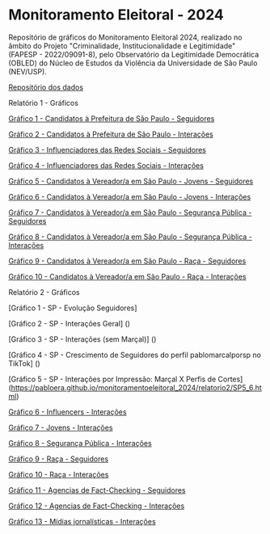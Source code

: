 # Monitoramento Eleitoral - 2024 
Repositório de gráficos do Monitoramento Eleitoral 2024, realizado no âmbito do Projeto "Criminalidade, Institucionalidade e Legitimidade" (FAPESP - 2022/09091-8), pelo Observatório da Legitimidade Democrática (OBLED) do Núcleo de Estudos da Violência da Universidade de São Paulo (NEV/USP).


[Repositório dos dados](https://osf.io/wjpn5/?view_only=50b6efbea00b4117aaa81ea5d9dc0be2)

Relatório 1 - Gráficos

[Gráfico 1 - Candidatos à Prefeitura de São Paulo - Seguidores](https://pabloera.github.io/monitoramentoeleitoral_2024/relatorio1/SP1_bar_fans.html)

[Gráfico 2 - Candidatos à Prefeitura de São Paulo - Interações](https://pabloera.github.io/monitoramentoeleitoral_2024/relatorio1/SP1_INT.html)

[Gráfico 3 - Influenciadores das Redes Sociais - Seguidores](https://pabloera.github.io/monitoramentoeleitoral_2024/relatorio1/INFLU_bar.html)

[Gráfico 4 - Influenciadores das Redes Sociais - Interações](https://pabloera.github.io/monitoramentoeleitoral_2024/relatorio1/INFLU_INT.html)

[Gráfico 5 - Candidatos à Vereador/a em São Paulo - Jovens - Seguidores](https://pabloera.github.io/monitoramentoeleitoral_2024/relatorio1/JOVENS_bar.html)

[Gráfico 6 - Candidatos à Vereador/a em São Paulo - Jovens - Interações](https://pabloera.github.io/monitoramentoeleitoral_2024/relatorio1/JOVENS_INT.html)

[Gráfico 7 - Candidatos à Vereador/a em São Paulo - Segurança Pública - Seguidores](https://pabloera.github.io/monitoramentoeleitoral_2024/relatorio1/SEGURANCA_bar.html)

[Gráfico 8 - Candidatos à Vereador/a em São Paulo - Segurança Pública - Interações](https://pabloera.github.io/monitoramentoeleitoral_2024/relatorio1/SEGURANCA_INT.html)

[Gráfico 9 - Candidatos à Vereador/a em São Paulo - Raça - Seguidores](https://pabloera.github.io/monitoramentoeleitoral_2024/relatorio1/RACA_BAR.html)

[Gráfico 10 - Candidatos à Vereador/a em São Paulo - Raça - Interações](https://pabloera.github.io/monitoramentoeleitoral_2024/relatorio1/RACA_INTER.html)

Relatório 2 - Gráficos

[Gráfico 1 - SP - Evolução Seguidores]

[Gráfico 2 - SP - Interações Geral]
()

[Gráfico 3 - SP - Interações (sem Marçal)]
()

[Gráfico 4 - SP - Crescimento de Seguidores do perfil pablomarcalporsp no TikTok]
()

[Gráfico 5 - SP -  Interações por Impressão: Marçal X Perfis de Cortes]
(https://pabloera.github.io/monitoramentoeleitoral_2024/relatorio2/SP5_6.html)


[Gráfico 6 - Influencers - Interações](https://pabloera.github.io/monitoramentoeleitoral_2024/relatorio2/influencers_int.html)

[Gráfico 7 - Jovens - Interações](https://pabloera.github.io/monitoramentoeleitoral_2024/relatorio2/JOVENS_INT_BarGraph.html)

[Gráfico 8 - Segurança Pública - Interações](https://pabloera.github.io/monitoramentoeleitoral_2024/relatorio2/SEGURANCA_INT_Bargraph.html)

[Gráfico 9 - Raça - Seguidores](https://pabloera.github.io/monitoramentoeleitoral_2024/relatorio2/RACA_BAR.html)

[Gráfico 10 - Raça - Interações](https://pabloera.github.io/monitoramentoeleitoral_2024/relatorio2/RACA_INTER_BAR_Graph.html)

[Gráfico 11 - Agencias de Fact-Checking - Seguidores](https://pabloera.github.io/monitoramentoeleitoral_2024/relatorio2/FC_seguidores.html)

[Gráfico 12 - Agencias de Fact-Checking - Interações](https://pabloera.github.io/monitoramentoeleitoral_2024/relatorio2/FC_interac%CC%A7o%CC%83es.html)

[Gráfico 13 - Mídias jornalísticas - Interações](https://pabloera.github.io/monitoramentoeleitoral_2024/relatorio2/Media_INTER_BAR_Graph.html)
